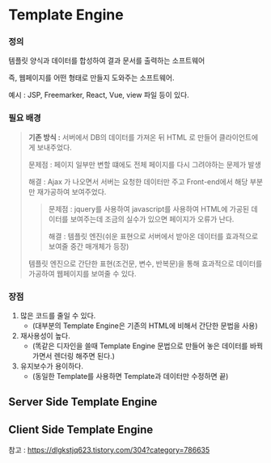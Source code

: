 # Template Engine

### **정의** 

템플릿 양식과 데이터를 합성하여 결과 문서를 출력하는 소프트웨어

즉, 웹페이지를 어떤 형태로 만들지 도와주는 소프트웨어.

예시 : JSP, Freemarker, React, Vue, view 파일 등이 있다.


### **필요 배경**


> **기존 방식 :** 서버에서 DB의 데이터를 가져온 뒤 HTML 로 만들어 클라이언트에게 보내주었다.
> 
> 문제점 : 페이지 일부만 변할 떄에도 전체 페이지를 다시 그려야하는 문제가 발생
>
> 해결 : Ajax 가 나오면서 서버는 요청한 데이터만 주고 Front-end에서 해당 부분만 재가공하여 보여주었다.
>> 문제점 : jquery를 사용하여 javascript를 사용하여 HTML에 가공된 데이터를 보여주는데 조금의 실수가 있으면 페이지가 오류가 난다.
>> 
>> 해결 : 템플릿 엔진(쉬운 표현으로 서버에서 받아온 데이터를 효과적으로 보여줄 중간 매개체가 등장)
>
> 템플릿 엔진으로 간단한 표현(조건문, 변수, 반복문)을 통해 효과적으로 데이터를 가공하여 웹페이지를 보여줄 수 있다.


### **장점**
1. 많은 코드를 줄일 수 있다.
    + (대부분의 Template Engine은 기존의 HTML에 비해서 간단한 문법을 사용)
2. 재사용성이 높다.
    + (똑같은 디자인을 쓸때 Template Engine 문법으로 만들어 놓은 데이터를 바꿕가면서 렌더링 해주면 된다.)
3. 유지보수가 용이하다.
    + (동일한 Template를 사용하면 Template과 데이터만 수정하면 끝)


## Server Side Template Engine

## Client Side Template Engine

참고 : https://dlgkstjq623.tistory.com/304?category=786635